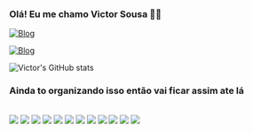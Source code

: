 ### Olá! Eu me chamo Victor Sousa 🤘🏼
[![Blog](https://img.shields.io/badge/Instagram-E4405F?style=for-the-badge&logo=instagram&logoColor=white)](https://www.instagram.com/victornaoexiste/)

[![Blog](https://img.shields.io/badge/Itch.io-FA5C5C?style=for-the-badge&logo=itchdotio&logoColor=white)](https://victornaoexiste.itch.io/)

![Victor's GitHub stats](https://github-readme-stats.vercel.app/api?username=victornaoexiste&show_icons=true&theme=radical)


### Ainda to organizando isso então vai ficar assim ate lá

<div style="display: inline_block"><br/>
<img align= alt="html5" src="https://img.shields.io/badge/Unity-100000?style=for-the-badge&logo=unity&logoColor=white">
<img align= alt="html5" src="https://img.shields.io/badge/C%23-239120?style=for-the-badge&logo=c-sharp&logoColor=white">
<img align= alt="html5" src="https://img.shields.io/badge/Python-3776AB?style=for-the-badge&logo=python&logoColor=white">
<img align= alt="html5" src="https://img.shields.io/badge/HTML5-E34F26?style=for-the-badge&logo=html5&logoColor=white">
<img align= alt="html5" src="https://img.shields.io/badge/CSS-239120?&style=for-the-badge&logo=css3&logoColor=white">
<img align= alt="html5" src="https://img.shields.io/badge/Ruby-CC342D?style=for-the-badge&logo=ruby&logoColor=white">
<img align= alt="html5" src="https://img.shields.io/badge/Markdown-000000?style=for-the-badge&logo=markdown&logoColor=white">
<img align= alt="html5" src="https://img.shields.io/badge/Itch.io-FA5C5C?style=for-the-badge&logo=itchdotio&logoColor=white">
<img align= alt="html5" src="https://img.shields.io/badge/Debian-A81D33?style=for-the-badge&logo=debian&logoColor=white">
<img align= alt="html5" src="https://img.shields.io/badge/Red%20Hat-EE0000?style=for-the-badge&logo=redhat&logoColor=white">
<img align= alt="html5" src="https://img.shields.io/badge/Trello-0052CC?style=for-the-badge&logo=trello&logoColor=white">
<img align= alt="html5" src="https://img.shields.io/badge/GIT-E44C30?style=for-the-badge&logo=git&logoColor=white">
</div>
<!--
**victornaoexiste/victornaoexiste** is a ✨ _special_ ✨ repository because its `README.md` (this file) appears on your GitHub profile.

Here are some ideas to get you started:

- 🔭 I’m currently working on ...
- 🌱 I’m currently learning ...
- 👯 I’m looking to collaborate on ...
- 🤔 I’m looking for help with ...
- 💬 Ask me about ...
- 📫 How to reach me: ...
- 😄 Pronouns: ...
- ⚡ Fun fact: ...
-->
